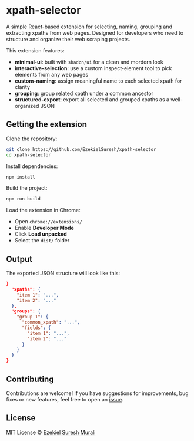 # xpath-selector

A simple React-based extension for selecting, naming, grouping and extracting xpaths from web pages. Designed for developers who need to structure and organize their web scraping projects.

This extension features:

- **minimal-ui**: built with `shadcn/ui` for a clean and mordern look
- **interactive-selection**: use a custom inspect-element tool to pick elements from any web pages
- **custom-naming**: assign meaningful name to each selected xpath for clarity
- **grouping**: group related xpath under a common ancestor
- **structured-export**: export all selected and grouped xpaths as a well-organized JSON

## Getting the extension

Clone the repository:

```sh
git clone https://github.com/EzekielSuresh/xpath-selector
cd xpath-selector
```

Install dependencies:

```sh
npm install
```

Build the project:

```sh
npm run build
```

Load the extension in Chrome:

- Open `chrome://extensions/`
- Enable **Developer Mode**
- Click **Load unpacked**
- Select the `dist/` folder

## Output

The exported JSON structure will look like this:

```json
}
  "xpaths": {
    "item 1": "...",
    "item 2": "..."
  },
  "groups": {
    "group 1": {
      "common_xpath": "...",
      "fields": {
        "item 1": "...",
        "item 2": "..."
      }
    }
  }
}
```

## Contributing

Contributions are welcome! If you have suggestions for improvements, bug fixes or new features, feel free to open an [issue](https://github.com/EzekielSuresh/xpath-selector/issues).

## License

MIT License © [Ezekiel Suresh Murali](https://github.com/EzekielSuresh)